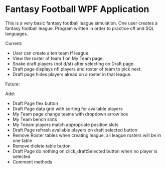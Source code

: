 # Fantasy Football WPF Application

This is a very basic fantasy football league simulation. One user creates a fantasy football league. Program written in order to practice c# and SQL languages.

Current: 
- User can create a ten team ff league.
- View the roster of team 1 on My Team page.
- Snake draft players (not d/st) after selecting on Draft page.
- Draft page displays nfl players and roster of team to pick next.
- Draft page hides players alread on a roster in that league.

Future:

Add:
- Draft Page flex button
- Draft Page data grid with sorting for available players
- My Team page change teams with dropdown arrow box
- My Team bench slots
- My Teeam players match appropriate position slots
- Draft Page refresh available players on draft selected button
- Remove Roster tables when creating league, all league rosters will be in one table
- Remove dlelete table button
- Draft Page do nothing on click_draftSelected button when no player is selected
- Comment methods
